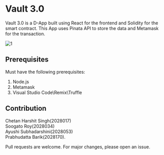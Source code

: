 # Vault 3.0

Vault 3.0 is a D-App built using React for the frontend and Solidity for the smart contract. This App uses Pinata API to store the data and Metamask for the transaction. 


![1](https://user-images.githubusercontent.com/86204980/236326428-48f914cc-975a-4aa9-b663-04b65cdf5527.jpg)


## Prerequisites
Must have the following prerequisites:  
 1. Node.js  
 2. Metamask  
 3. Visual Studio Code\Remix\Truffle   


## Contribution
Chetan Harshit Singh(2028017)  
Soogato Roy(2028034)  
Ayushi Subhadarshini(2028053)  
Prabhudatta Barik(2028170).

Pull requests are welcome. For major changes, please open an issue.

